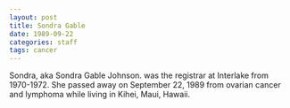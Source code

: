 ```yaml
---
layout: post
title: Sondra Gable
date: 1989-09-22
categories: staff
tags: cancer
---
```

Sondra, aka Sondra Gable Johnson. was the registrar at Interlake from 1970-1972. She passed away on September 22, 1989 from ovarian cancer and lymphoma while living in Kihei, Maui, Hawaii.

